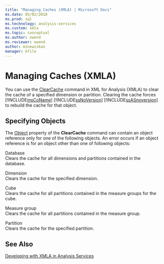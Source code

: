 ```yaml
---
title: "Managing Caches (XMLA) | Microsoft Docs"
ms.date: 05/02/2018
ms.prod: sql
ms.technology: analysis-services
ms.custom: xmla
ms.topic: conceptual
ms.author: owend
ms.reviewer: owend
author: minewiskan
manager: kfile
---
```

# Managing Caches (XMLA)
  You can use the [ClearCache](https://docs.microsoft.com/analysis-services/xmla/xml-elements-commands/clearcache-element-xmla) command in XML for Analysis (XMLA) to clear the cache of a specified dimension or partition. Clearing the cache forces [!INCLUDE[msCoName](../../includes/msconame-md.md)] [!INCLUDE[ssNoVersion](../../includes/ssnoversion-md.md)] [!INCLUDE[ssASnoversion](../../includes/ssasnoversion-md.md)] to rebuild the cache for that object.  
  
## Specifying Objects  
 The [Object](https://docs.microsoft.com/analysis-services/xmla/xml-elements-properties/object-element-xmla) property of the **ClearCache** command can contain an object reference only for one of the following objects. An error occurs if an object reference is for an object other than one of following objects:  
  
 Database  
 Clears the cache for all dimensions and partitions contained in the database.  
  
 Dimension  
 Clears the cache for the specified dimension.  
  
 Cube  
 Clears the cache for all partitions contained in the measure groups for the cube.  
  
 Measure group  
 Clears the cache for all partitions contained in the measure group.  
  
 Partition  
 Clears the cache for the specified partition.  
  
## See Also  
 [Developing with XMLA in Analysis Services](../../analysis-services/multidimensional-models-scripting-language-assl-xmla/developing-with-xmla-in-analysis-services.md)  
  
  
